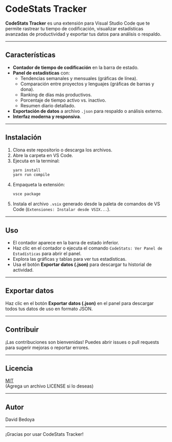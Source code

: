 # CodeStats Tracker

**CodeStats Tracker** es una extensión para Visual Studio Code que te permite rastrear tu tiempo de codificación, visualizar estadísticas avanzadas de productividad y exportar tus datos para análisis o respaldo.

---

## Características

- **Contador de tiempo de codificación** en la barra de estado.
- **Panel de estadísticas** con:
  - Tendencias semanales y mensuales (gráficas de línea).
  - Comparación entre proyectos y lenguajes (gráficas de barras y dona).
  - Ranking de días más productivos.
  - Porcentaje de tiempo activo vs. inactivo.
  - Resumen diario detallado.
- **Exportación de datos** a archivo `.json` para respaldo o análisis externo.
- **Interfaz moderna y responsiva**.

---

## Instalación

1. Clona este repositorio o descarga los archivos.
2. Abre la carpeta en VS Code.
3. Ejecuta en la terminal:
   ```sh
   yarn install
   yarn run compile
   ```
4. Empaqueta la extensión:
   ```sh
   vsce package
   ```
5. Instala el archivo `.vsix` generado desde la paleta de comandos de VS Code (`Extensiones: Instalar desde VSIX...`).

---

## Uso

- El contador aparece en la barra de estado inferior.
- Haz clic en el contador o ejecuta el comando `CodeStats: Ver Panel de Estadísticas` para abrir el panel.
- Explora las gráficas y tablas para ver tus estadísticas.
- Usa el botón **Exportar datos (.json)** para descargar tu historial de actividad.

---

## Exportar datos

Haz clic en el botón **Exportar datos (.json)** en el panel para descargar todos tus datos de uso en formato JSON.

---

## Contribuir

¡Las contribuciones son bienvenidas! Puedes abrir issues o pull requests para sugerir mejoras o reportar errores.

---

## Licencia

[MIT](LICENSE)  
(Agrega un archivo LICENSE si lo deseas)

---

## Autor

David Bedoya

---

¡Gracias por usar CodeStats Tracker!
